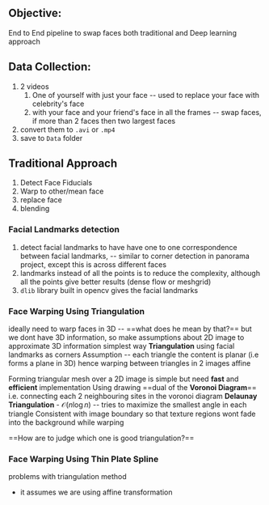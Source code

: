 ## Objective:
End to End pipeline to swap faces both traditional and Deep learning approach

## Data Collection:
 1. 2 videos
	 1. One of yourself with just your face -- used to replace your face with celebrity's face
	 2. with your face and your friend's face in all the frames -- swap faces, if more than 2 faces then two largest faces
 2. convert them to `.avi` or `.mp4`
 3. save to `Data` folder

## Traditional Approach
1. Detect Face Fiducials
2. Warp to other/mean face
3. replace face
4. blending

### Facial Landmarks detection
1. detect facial landmarks to have have one to one correspondence between facial landmarks, -- similar to corner detection in panorama project, except this is across different faces
2. landmarks instead of all the points is to reduce the complexity, although all the points give better results (dense flow or meshgrid)
3. `dlib` library built in opencv gives the facial landmarks

### Face Warping Using Triangulation
ideally need to warp faces in 3D -- ==what does he mean by that?==
but we dont have 3D information, so make assumptions about 2D image to approximate 3D information
simplest way **Triangulation** using facial landmarks as corners
	Assumption -- each triangle the content is planar (i.e forms a plane in 3D)
		hence warping between triangles in 2 images affine

Forming triangular mesh over a 2D image is simple but need **fast** and **efficient** implementation
Using drawing ==dual of the **Voronoi Diagram**== 
	i.e. connecting each 2 neighbouring sites in the voronoi diagram
	**Delaunay Triangulation** - $\mathcal{O}(n\log{}n)$ -- tries to maximize the smallest angle in each triangle
	Consistent with image boundary so that texture regions wont fade into the background while warping

==How are to judge which one is good triangulation?==

### Face Warping Using Thin Plate Spline

problems with triangulation method
- it assumes we are using affine transformation